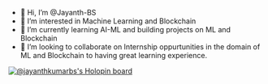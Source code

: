 - 👋 Hi, I’m @Jayanth-BS
- 👀 I’m interested in Machine Learning and Blockchain
- 🌱 I’m currently learning AI-ML and building projects on ML and Blockchain
- 💞️ I’m looking to collaborate on Internship oppurtunities in the domain of ML and Blockchain to having great learning experience.


[![@jayanthkumarbs's Holopin board](https://holopin.me/jayanthkumarbs)](https://holopin.io/@jayanthkumarbs)

<!---
Jayanth-BS/Jayanth-BS is a ✨ special ✨ repository because its `README.md` (this file) appears on your GitHub profile.
You can click the Preview link to take a look at your changes.
--->

